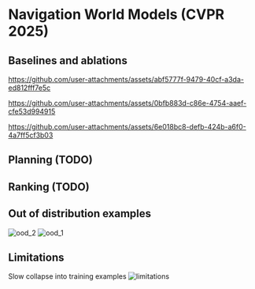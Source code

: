 # Navigation World Models (CVPR 2025)

<a name="known"></a>
## Baselines and ablations 
https://github.com/user-attachments/assets/abf5777f-9479-40cf-a3da-ed812fff7e5c

https://github.com/user-attachments/assets/0bfb883d-c86e-4754-aaef-cfe53d994915

https://github.com/user-attachments/assets/6e018bc8-defb-424b-a6f0-4a7ff5cf3b03

<a name="planning"></a>
## Planning (TODO)
<a name="ranking"></a>
## Ranking (TODO)

<a name="unknown"></a>
## Out of distribution examples
![ood_2](https://github.com/user-attachments/assets/5116275e-b256-4ee5-9563-5b25431bd473)
![ood_1](https://github.com/user-attachments/assets/990c9b9b-1d37-44f8-86a9-98b73df06b3d)



<a name="limitations"></a>
## Limitations
Slow collapse into training examples
![limitations](https://github.com/user-attachments/assets/12bc5731-29a2-4d18-a69b-b6f4e92afe6f)

